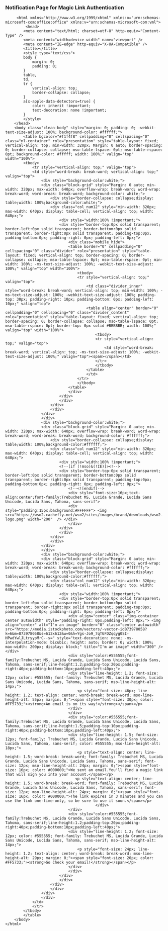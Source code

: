 ### Notification Page for Magic Link Authentication
	     <html xmlns="http://www.w3.org/1999/xhtml" xmlns:o="urn:schemas-microsoft-com:office:office" xmlns:v="urn:schemas-microsoft-com:vml">
	         <head>
		    <meta content="text/html; charset=utf-8" http-equiv="Content-Type" />
		    <meta content="width=device-width" name="viewport" />
		    <meta content="IE=edge" http-equiv="X-UA-Compatible" />
		    <title></title>
		    <style type="text/css">
			body {
			    margin: 0;
			    padding: 0;
			}
			table,
			td,
			tr {
			    vertical-align: top;
			    border-collapse: collapse;
			}
			a[x-apple-data-detectors=true] {
			    color: inherit !important;
			    text-decoration: none !important;
			}
		    </style>
		</head>
		<body class="clean-body" style="margin: 0; padding: 0; -webkit-text-size-adjust: 100%; background-color: #ffffff;">
		    <table bgcolor="#f1f4f8" cellpadding="0" cellspacing="0" class="nl-container" role="presentation" style="table-layout: fixed; vertical-align: top; min-width: 320px; Margin: 0 auto; border-spacing: 0; border-collapse: collapse; mso-table-lspace: 0pt; mso-table-rspace: 0pt; background-color: #fffff; width: 100%;" valign="top" width="100%">
			<tbody>
			    <tr style="vertical-align: top;" valign="top">
				<td style="word-break: break-word; vertical-align: top;" valign="top">
				    <div style="background-color:white;">
					<div class="block-grid" style="Margin: 0 auto; min-width: 320px; max-width: 640px; overflow-wrap: break-word; word-wrap: break-word; word-break: break-word; background-color: white;">
					    <div style="border-collapse: collapse;display: table;width: 100%;background-color:white;">
						<div class="col num12" style="min-width: 320px; max-width: 640px; display: table-cell; vertical-align: top; width: 640px;">
						    <div style="width:100% !important;">
							<div style="border-top:0px solid transparent; border-left:0px solid transparent; border-bottom:0px solid transparent; border-right:0px solid transparent; padding-top:0px; padding-bottom:0px; padding-right: 0px; padding-left: 0px;">
							    <div class="mobile_hide">
								<table border="0" cellpadding="0" cellspacing="0" class="divider" role="presentation" style="table-layout: fixed; vertical-align: top; border-spacing: 0; border-collapse: collapse; mso-table-lspace: 0pt; mso-table-rspace: 0pt; min-width: 100%; -ms-text-size-adjust: 100%; -webkit-text-size-adjust: 100%;" valign="top" width="100%">
								    <tbody>
									<tr style="vertical-align: top;" valign="top">
									    <td class="divider_inner" style="word-break: break-word; vertical-align: top; min-width: 100%; -ms-text-size-adjust: 100%; -webkit-text-size-adjust: 100%; padding-top: 30px; padding-right: 10px; padding-bottom: 0px; padding-left: 10px;" valign="top">
										<table align="center" border="0" cellpadding="0" cellspacing="0" class="divider_content" role="presentation" style="table-layout: fixed; vertical-align: top; border-spacing: 0; border-collapse: collapse; mso-table-lspace: 0pt; mso-table-rspace: 0pt; border-top: 0px solid #BBBBBB; width: 100%;" valign="top" width="100%">
										    <tbody>
											<tr style="vertical-align: top;" valign="top">
											    <td style="word-break: break-word; vertical-align: top; -ms-text-size-adjust: 100%; -webkit-text-size-adjust: 100%;" valign="top"><span></span></td>
											</tr>
										    </tbody>
										</table>
									    </td>
									</tr>
								    </tbody>
								</table>
							    </div>
							</div>
						    </div>
						</div>
					    </div>
					</div>
				    </div>
				    <div style="background-color:white;">
					<div class="block-grid" style="Margin: 0 auto; min-width: 320px; max-width: 640px; overflow-wrap: break-word; word-wrap: break-word; word-break: break-word; background-color: #ffffff;">
					    <div style="border-collapse: collapse;display: table;width: 100%;background-color:#ffffff;">
						<div class="col num12" style="min-width: 320px; max-width: 640px; display: table-cell; vertical-align: top; width: 640px;">
						    <div style="width:100% !important;">
							<!--[if (!mso)&(!IE)]><!-->
							<div style="border-top:0px solid transparent; border-left:0px solid transparent; border-bottom:0px solid transparent; border-right:0px solid transparent; padding-top:0px; padding-bottom:0px; padding-right: 0px; padding-left: 0px;">
							    <!--<![endif]-->
							    <div style="font-size:16px;text-align:center;font-family:Trebuchet MS, Lucida Grande, Lucida Sans Unicode, Lucida Sans, Tahoma, sans-serif">
								<div style="padding:15px;background:#FFFFFF"> <img src="https://wso2.cachefly.net/wso2/sites/images/brand/downloads/wso2-logo.png" width="200"  /> </div>
							    </div>
							</div>
						    </div>
						</div>
					    </div>
					</div>
				    </div>
				    <div style="background-color:white;">
					<div class="block-grid" style="Margin: 0 auto; min-width: 320px; max-width: 640px; overflow-wrap: break-word; word-wrap: break-word; word-break: break-word; background-color: #ffffff;">
					    <div style="border-collapse: collapse;display: table;width: 100%;background-color:#ffffff;">
						<div class="col num12" style="min-width: 320px; max-width: 640px; display: table-cell; vertical-align: top; width: 640px;">
						    <div style="width:100% !important;">
							<div style="border-top:0px solid transparent; border-left:0px solid transparent; border-bottom:0px solid transparent; border-right:0px solid transparent; padding-top:0px; padding-bottom:0px; padding-right: 0px; padding-left: 0px;">
							    <div align="center" class="img-container center autowidth" style="padding-right: 0px;padding-left: 0px;"> <img align="center" alt="I'm an image" border="0" class="center autowidth" src="https://media.istockphoto.com/vectors/-vector-id873978058?k=6&m=873978058&s=612x612&w=0&h=Ygs-Jo9_7qTGFDZqqyg0SI-HPwdYwlJLtryypMrC--s=" style="text-decoration: none; -ms-interpolation-mode: bicubic; height: auto; border: 0; width: 100%; max-width: 200px; display: block;" title="I'm an image" width="300" /> </div>
							    <div style="color:#555555;font-family:Trebuchet MS, Lucida Grande, Lucida Sans Unicode, Lucida Sans, Tahoma, sans-serif;line-height:1.2;padding-top:20px;padding-right:40px;padding-bottom:10px;padding-left:40px;">
								<div style="line-height: 1.2; font-size: 12px; color: #555555; font-family: Trebuchet MS, Lucida Grande, Lucida Sans Unicode, Lucida Sans, Tahoma, sans-serif; mso-line-height-alt: 14px;">
								    <p style="font-size: 46px; line-height: 1.2; text-align: center; word-break: break-word; mso-line-height-alt: 55px; margin: 0;"><span style="font-size: 30px; color: #FF5733;"><strong>An email is on its way!</strong></span></p>
								</div>
							    </div>
							    <div style="color:#555555;font-family:Trebuchet MS, Lucida Grande, Lucida Sans Unicode, Lucida Sans, Tahoma, sans-serif;line-height:1.5;padding-top:10px;padding-right:40px;padding-bottom:10px;padding-left:40px;">
								<div style="line-height: 1.5; font-size: 12px; font-family: Trebuchet MS, Lucida Grande, Lucida Sans Unicode, Lucida Sans, Tahoma, sans-serif; color: #555555; mso-line-height-alt: 18px;">
								    <p style="text-align: center; line-height: 1.5; word-break: break-word; font-family: Trebuchet MS, Lucida Grande, Lucida Sans Unicode, Lucida Sans, Tahoma, sans-serif; font-size: 12px; mso-line-height-alt: 24px; margin: 0;"><span style="font-size: 16px; color: #000000;">We sent an email.You'll find a magic link that will sign you into your account.</span></p>
								   <p style="text-align: center; line-height: 1.5; word-break: break-word; font-family: Trebuchet MS, Lucida Grande, Lucida Sans Unicode, Lucida Sans, Tahoma, sans-serif; font-size: 12px; mso-line-height-alt: 24px; margin: 0;"><span style="font-size: 16px; color: #000000;">The link expires in 3 minutes and you can use the link one-time-only, so be sure to use it soon.</span></p>
										    </div>
							    </div>
							    <div style="color:#555555;font-family:Trebuchet MS, Lucida Grande, Lucida Sans Unicode, Lucida Sans, Tahoma, sans-serif;line-height:1.2;padding-top:20px;padding-right:40px;padding-bottom:10px;padding-left:40px;">
								<div style="line-height: 1.2; font-size: 12px; color: #555555; font-family: Trebuchet MS, Lucida Grande, Lucida Sans Unicode, Lucida Sans, Tahoma, sans-serif; mso-line-height-alt: 14px;">
								    <p style="font-size: 24px; line-height: 1.2; text-align: center; word-break: break-word; mso-line-height-alt: 29px; margin: 0;"><span style="font-size: 20px; color: #FF5733;"><strong>Go check your email!</strong></span></p>
								</div>
							    </div>
							</div>
						    </div>
						</div>
					    </div>
					</div>
				    </div>
				</td>
			    </tr>
			</tbody>
		    </table>
		</body>
	</html>
 
